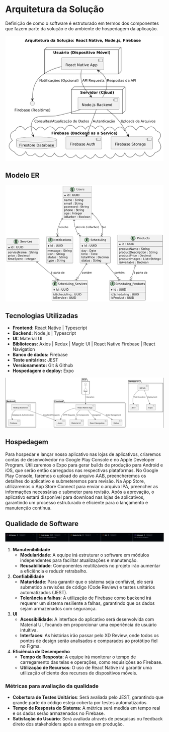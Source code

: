 # Arquitetura da Solução

Definição de como o software é estruturado em termos dos componentes que fazem parte da solução e do ambiente de hospedagem da aplicação.

![Arquitetura da Solução](img/01-arquitetura-solucao.png)

## Modelo ER

![Modelo ER](img/01-firebase.png)

## Tecnologias Utilizadas

- **Frontend:** React Native | Typescript
- **Backend:** Node.js | Typescript
- **UI:** Material UI
- **Bibliotecas:** Axios | Redux | Magic UI | React Native Firebase | React Navigation
- **Banco de dados:** Firebase
- **Teste unitários:** JEST
- **Versionamento:** Git & Github
- **Hospedagem e deploy:** Expo

![Tecnologias Utilizadas](img/TecnologiasUtilizadas.png)

## Hospedagem

Para hospedar e lançar nosso aplicativo nas lojas de aplicativos, criaremos contas de desenvolvedor no Google Play Console e no Apple Developer Program. Utilizaremos o Expo para gerar builds de produção para Android e iOS, que serão então carregados nas respectivas plataformas. No Google Play Console, faremos o upload do arquivo AAB, preencheremos os detalhes do aplicativo e submeteremos para revisão. Na App Store, utilizaremos o App Store Connect para enviar o arquivo IPA, preencher as informações necessárias e submeter para revisão. Após a aprovação, o aplicativo estará disponível para download nas lojas de aplicativos, garantindo um processo estruturado e eficiente para o lançamento e manutenção contínua.

## Qualidade de Software
![Orçamento](img/qualidadeSoftware.png)
1. **Manutenibilidade**
    - **Modularidade**: A equipe irá estruturar o software em módulos independentes para facilitar atualizações e manutenção.
    - **Reusabilidade**: Componentes reutilizáveis no projeto irão aumentar a eficiência e reduzir retrabalho.
2. **Confiabilidade**
    - **Maturidade**: Para garantir que o sistema seja confiável, ele será submetido a revisões de código (Code Review) e testes unitários automatizados (JEST).
    - **Tolerância a falhas**: A utilização de Firebase como backend irá requerer um sistema resiliente a falhas, garantindo que os dados sejam armazenados com segurança.
3. **UI**
    - **Acessibilidade**: A interface do aplicativo será desenvolvida com Material UI, focando em proporcionar uma experiência de usuário intuitiva.
    - **Interfaces**: As histórias irão passar pelo XD Review, onde todos os pontos de design serão analisados e comparados ao protótipo fiel no Figma.
4. **Eficiência de Desempenho**
    - **Tempo de Resposta**: A equipe irá monitorar o tempo de carregamento das telas e operações, como requisições ao Firebase.
    - **Utilização de Recursos**: O uso de React Native irá garantir uma utilização eficiente dos recursos de dispositivos móveis.

### Métricas para avaliação da qualidade

- **Cobertura de Testes Unitários**: Será avaliada pelo JEST, garantindo que grande parte do código esteja coberta por testes automatizados.
- **Tempo de Resposta do Sistema**: A métrica será medida em tempo real e os dados serão armazenados no Firebase.
- **Satisfação do Usuário**: Será avaliada através de pesquisas ou feedback direto dos stakeholders após a entrega em produção.

